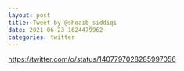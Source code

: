 ```yaml
--- 
layout: post 
title: Tweet by @shoaib_siddiqi 
date: 2021-06-23 1624479962 
categories: twitter 
--- 
```

https://twitter.com/o/status/1407797028285997056